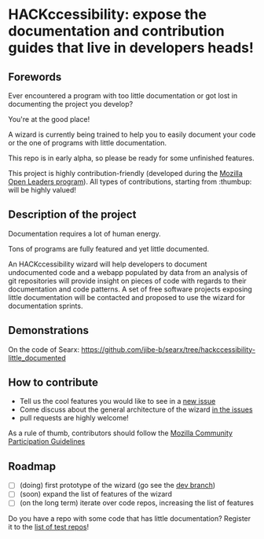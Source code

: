 # HACKccessibility: expose the documentation and contribution guides that live in developers heads!

## Forewords

Ever encountered a program with too little documentation or got lost in documenting the project you develop?

You're at the good place!

A wizard is currently being trained to help you to easily document your code or the one of programs with little documentation.

This repo is in early alpha, so please be ready for some unfinished features.

This project is highly contribution-friendly (developed during the [Mozilla Open Leaders program](https://mozilla.github.io/leadership-training/)). All types of contributions, starting from :thumbup: will be highly valued!

## Description of the project

Documentation requires a lot of human energy.

Tons of programs are fully featured and yet little documented.

An HACKccessibility wizard will help developers to document undocumented code and a webapp populated by data from an analysis of git repositories will provide insight on pieces of code with regards to their documentation and code patterns. A set of free software projects exposing little documentation will be contacted and proposed to use the wizard for documentation sprints. 

## Demonstrations

On the code of Searx: https://github.com/jibe-b/searx/tree/hackccessibility-little_documented


## How to contribute

- Tell us the cool features you would like to see in a [new issue](https://gitlab.com/jibe-b/HACKccessibility-expose-the-documentation/issues/new)
- Come discuss about the general architecture of the wizard [in the issues](https://gitlab.com/jibe-b/HACKccessibility-expose-the-documentation/issues)
- pull requests are highly welcome!

As a rule of thumb, contributors should follow the [Mozilla Community Participation Guidelines](https://www.mozilla.org/en-US/about/governance/policies/participation/)


## Roadmap

- [ ] (doing) first prototype of the wizard (go see the [dev branch](https://gitlab.com/jibe-b/HACKccessibility-expose-the-documentation/tree/dev))
- [ ] (soon) expand the list of features of the wizard 
- [ ] (on the long term) iterate over code repos, increasing the list of features

Do you have a repo with some code that has little documentation? Register it to the [list of test repos](https://gitlab.com/jibe-b/HACKccessibility-expose-the-documentation/issues/3)!
